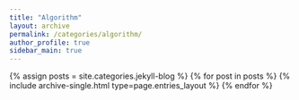 ```yaml
---
title: "Algorithm"
layout: archive
permalink: /categories/algorithm/
author_profile: true
sidebar_main: true
---
```


{% assign posts = site.categories.jekyll-blog %}
{% for post in posts %} {% include archive-single.html type=page.entries_layout %} {% endfor %}
